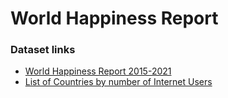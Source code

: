 # World Happiness Report

### Dataset links
- [World Happiness Report 2015-2021](https://www.kaggle.com/mathurinache/world-happiness-report-20152021)
- [List of Countries by number of Internet Users](https://www.kaggle.com/tanuprabhu/list-of-countries-by-number-of-internet-users)
